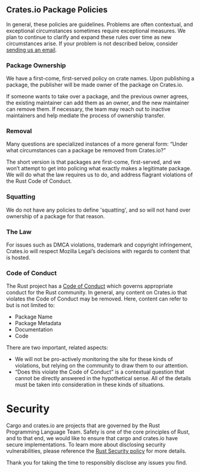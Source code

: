 ## Crates.io Package Policies

In general, these policies are guidelines. Problems are often contextual, and
exceptional circumstances sometimes require exceptional measures. We plan to
continue to clarify and expand these rules over time as new circumstances
arise. If your problem is not described below, consider [sending us an email].

### Package Ownership

We have a first-come, first-served policy on crate names. Upon publishing a
package, the publisher will be made owner of the package on Crates.io.

If someone wants to take over a package, and the previous owner agrees, the
existing maintainer can add them as an owner, and the new maintainer can remove
them. If necessary, the team may reach out to inactive maintainers and help
mediate the process of ownership transfer.

### Removal

Many questions are specialized instances of a more general form: “Under what
circumstances can a package be removed from Crates.io?”

The short version is that packages are first-come, first-served, and we won’t
attempt to get into policing what exactly makes a legitimate package. We will
do what the law requires us to do, and address flagrant violations of the Rust
Code of Conduct.

### Squatting

We do not have any policies to define 'squatting', and so will not hand over
ownership of a package for that reason.

### The Law

For issues such as DMCA violations, trademark and copyright infringement,
Crates.io will respect Mozilla Legal’s decisions with regards to content that
is hosted.

### Code of Conduct

The Rust project has a [Code of Conduct] which governs appropriate conduct for
the Rust community. In general, any content on Crates.io that violates the Code
of Conduct may be removed. Here, content can refer to but is not limited to:

- Package Name
- Package Metadata
- Documentation
- Code

There are two important, related aspects:

- We will not be pro-actively monitoring the site for these kinds of violations,
  but relying on the community to draw them to our attention.
- “Does this violate the Code of Conduct” is a contextual question that
  cannot be directly answered in the hypothetical sense. All of the details
  must be taken into consideration in these kinds of situations.

# Security

Cargo and crates.io are projects that are governed by the Rust Programming
Language Team. Safety is one of the core principles of Rust, and to that end,
we would like to ensure that cargo and crates.io have secure implementations.
To learn more about disclosing security vulnerabilities, please reference the
[Rust Security policy] for more details.

Thank you for taking the time to responsibly disclose any issues you find.

[Rust Security policy]: https://www.rust-lang.org/security.html
[Code of Conduct]: https://www.rust-lang.org/conduct.html
[sending us an email]: mailto:help@crates.io

